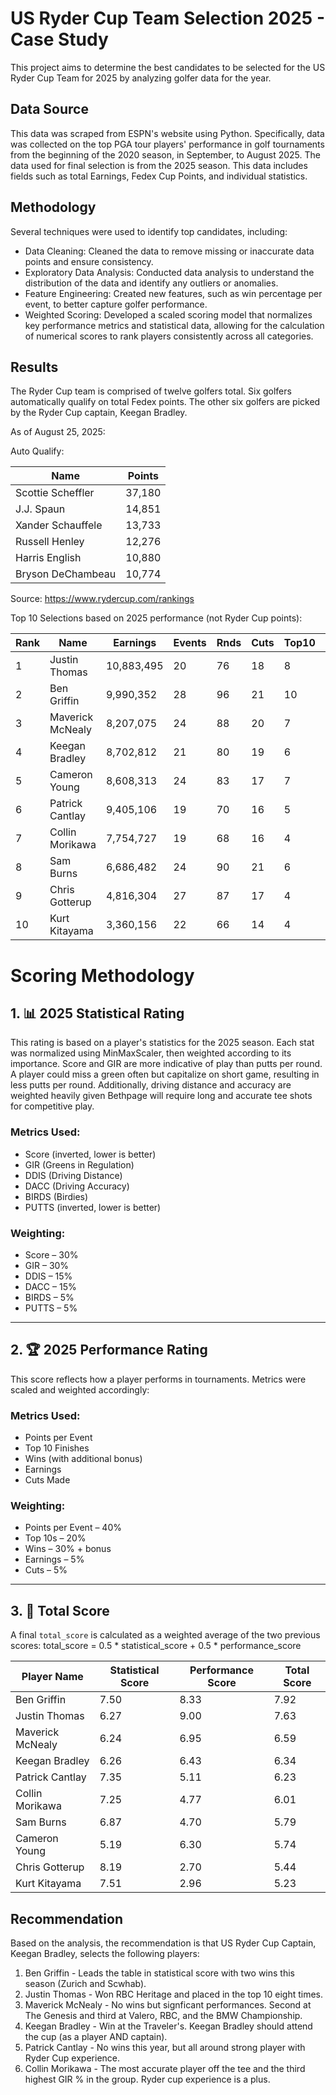 # US Ryder Cup Team Selection 2025 - Case Study

This project aims to determine the best candidates to be selected for the US Ryder Cup Team for 2025 by analyzing golfer data for the year.

## Data Source

This data was scraped from ESPN's website using Python. Specifically, data was collected on the top PGA tour players' performance in golf tournaments from the beginning of the 2020 season, in September, to August 2025. The data used for final selection is from the 2025 season.
This data includes fields such as total Earnings, Fedex Cup Points, and individual statistics.

## Methodology

Several techniques were used to identify top candidates, including:
* Data Cleaning: Cleaned the data to remove missing or inaccurate data points and ensure consistency. 
* Exploratory Data Analysis: Conducted data analysis to understand the distribution of the data and identify any outliers or anomalies.
* Feature Engineering: Created new features, such as win percentage per event, to better capture golfer performance.
* Weighted Scoring: Developed a scaled scoring model that normalizes key performance metrics and statistical data, allowing for the calculation of numerical scores to rank players consistently across all categories.

## Results

The Ryder Cup team is comprised of twelve golfers total. Six golfers automatically qualify on total Fedex points. 
The other six golfers are picked by the Ryder Cup captain, Keegan Bradley.

As of August 25, 2025:

Auto Qualify:

| Name | Points | 
| --------------- | --------------- |
| Scottie Scheffler | 37,180 | 
| J.J. Spaun | 14,851 | 
| Xander Schauffele | 13,733 | 
| Russell Henley | 12,276 | 
| Harris English | 10,880 | 
| Bryson DeChambeau | 10,774 | 
Source: https://www.rydercup.com/rankings

Top 10 Selections based on 2025 performance (not Ryder Cup points):

| Rank | Name              | Earnings  | Events | Rnds | Cuts | Top10 | Wins | Score | DDIS  | DACC | GIR  | PUTTS | Points/Event | Top10% | Wins% |
|------|-------------------|-----------|--------|------|------|-------|------|--------|--------|------|------|--------|----------------|--------|--------|
| 1    | Justin Thomas     | 10,883,495| 20     | 76   | 18   | 8     | 1    | 69.6   | 305.2  | 54.0 | 65.5 | 1.679  | 123.85         | 40.0%  | 5.0%   |
| 2    | Ben Griffin       | 9,990,352 | 28     | 96   | 21   | 10    | 2    | 69.4   | 305.5  | 59.1 | 68.5 | 1.745  | 99.93          | 35.7%  | 7.1%   |
| 3    | Maverick McNealy  | 8,207,075 | 24     | 88   | 20   | 7     | 0    | 69.9   | 306.4  | 58.9 | 67.4 | 1.750  | 106.13         | 29.2%  | 0.0%   |
| 4    | Keegan Bradley    | 8,702,812 | 21     | 80   | 19   | 6     | 1    | 69.9   | 306.4  | 61.4 | 66.0 | 1.742  | 94.86          | 28.6%  | 4.8%   |
| 5    | Cameron Young     | 8,608,313 | 24     | 83   | 17   | 7     | 1    | 70.1   | 313.6  | 54.5 | 63.7 | 1.705  | 91.00          | 29.2%  | 4.2%   |
| 6    | Patrick Cantlay   | 9,405,106 | 19     | 70   | 16   | 5     | 0    | 69.8   | 306.1  | 59.9 | 70.0 | 1.730  | 87.42          | 26.3%  | 0.0%   |
| 7    | Collin Morikawa   | 7,754,727 | 19     | 68   | 16   | 4     | 0    | 70.0   | 296.8  | 71.0 | 68.9 | 1.745  | 87.11          | 21.1%  | 0.0%   |
| 8    | Sam Burns         | 6,686,482 | 24     | 90   | 21   | 6     | 0    | 69.6   | 307.4  | 60.7 | 66.0 | 1.711  | 77.96          | 25.0%  | 0.0%   |
| 9    | Chris Gotterup    | 4,816,304 | 27     | 87   | 17   | 4     | 1    | 69.3   | 316.9  | 54.9 | 70.4 | 1.757  | 52.37          | 14.8%  | 3.7%   |
| 10   | Kurt Kitayama     | 3,360,156 | 22     | 66   | 14   | 4     | 1    | 69.3   | 318.1  | 56.1 | 67.4 | 1.725  | 59.00          | 18.2%  | 4.5%   |


# Scoring Methodology

## 1. 📊 2025 Statistical Rating

This rating is based on a player's statistics for the 2025 season. Each stat was normalized using MinMaxScaler, then weighted according to its importance. Score and GIR are more indicative of play than putts per round. A player could miss a green often but capitalize on short game, resulting in less putts per round. Additionally, driving distance and accuracy are weighted heavily given Bethpage will require long and accurate tee shots for competitive play.

### Metrics Used:

- Score (inverted, lower is better)  
- GIR (Greens in Regulation)  
- DDIS (Driving Distance)  
- DACC (Driving Accuracy)  
- BIRDS (Birdies)  
- PUTTS (inverted, lower is better)  

### Weighting:

- Score – 30%  
- GIR – 30%  
- DDIS – 15%  
- DACC – 15%  
- BIRDS – 5%  
- PUTTS – 5%  

---

## 2. 🏆 2025 Performance Rating

This score reflects how a player performs in tournaments. Metrics were scaled and weighted accordingly:

### Metrics Used:

- Points per Event  
- Top 10 Finishes  
- Wins (with additional bonus)  
- Earnings  
- Cuts Made  

### Weighting:

- Points per Event – 40%  
- Top 10s – 20%  
- Wins – 30% + bonus  
- Earnings – 5%  
- Cuts – 5%  

---

## 3. 🧮 Total Score

A final `total_score` is calculated as a weighted average of the two previous scores:
total_score = 0.5 * statistical_score + 0.5 * performance_score


| Player Name        | Statistical Score | Performance Score | Total Score |
|--------------------|-------------------|--------------------|-------------|
| Ben Griffin        | 7.50              | 8.33               | 7.92        |
| Justin Thomas      | 6.27              | 9.00               | 7.63        |
| Maverick McNealy   | 6.24              | 6.95               | 6.59        |
| Keegan Bradley     | 6.26              | 6.43               | 6.34        |
| Patrick Cantlay    | 7.35              | 5.11               | 6.23        |
| Collin Morikawa    | 7.25              | 4.77               | 6.01        |
| Sam Burns          | 6.87              | 4.70               | 5.79        |
| Cameron Young      | 5.19              | 6.30               | 5.74        |
| Chris Gotterup     | 8.19              | 2.70               | 5.44        |
| Kurt Kitayama      | 7.51              | 2.96               | 5.23        |


## Recommendation
Based on the analysis, the recommendation is that US Ryder Cup Captain, Keegan Bradley, selects the following players:
1. Ben Griffin - Leads the table in statistical score with two wins this season (Zurich and Scwhab).
2. Justin Thomas - Won RBC Heritage and placed in the top 10 eight times.
3. Maverick McNealy - No wins but signficant performances. Second at The Genesis and third at Valero, RBC, and the BMW Championship.
4. Keegan Bradley - Win at the Traveler's. Keegan Bradley should attend the cup (as a player AND captain). 
5. Patrick Cantlay - No wins this year, but all around strong player with Ryder Cup experience.
6. Collin Morikawa - The most accurate player off the tee and the third highest GIR % in the group. Ryder cup experience is a plus. 
